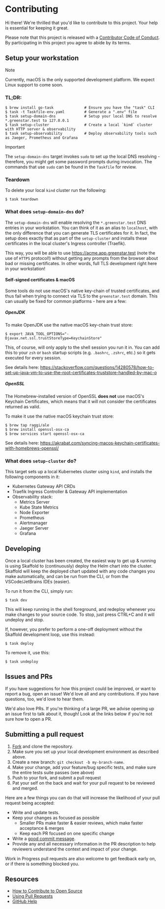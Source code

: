 # Contributing

Hi there! We're thrilled that you'd like to contribute to this project. Your help is essential for keeping it great.

Please note that this project is released with a [Contributor Code of Conduct](CODE_OF_CONDUCT.md). By participating in
this project you agree to abide by its terms.

## Setup your workstation

> [!NOTE]
> Currently, macOS is the only supported development platform. We expect Linux support to come soon.

### TL;DR:

```shell
$ brew install go-task              # Ensure you have the "task" CLI
$ task -t Taskfile-env.yaml         # Generate a ".env" file
$ task setup-domain-dns             # Setup your local DNS to resolve *.greenstar.test to 127.0.0.1
$ task setup-cluster                # Create a local `kind` cluster with HTTP server & observability
$ task setup-observability          # Deploy observability tools such as Jaeger, Prometheus and Grafana
```

> [!IMPORTANT]
> The `setup-domain-dns` target invokes `sudo` to set up the local DNS resolving - therefore, you might get some
> password prompts during invocation. The commands that use `sudo` can be found in the `Taskfile` for review.

### Teardown

To delete your local `kind` cluster run the following:

```shell
$ task teardown
```

### What does `setup-domain-dns` do?

The `setup-domain-dns` will enable resolving the `*.greenstar.test` DNS entries in your workstation. You can think of it
as an alias to `localhost`, with the only difference that you can generate TLS certificates for it. In fact, the setup
does exactly that as part of the `setup-cluster` and installs these certificates in the local cluster's Ingress
controller (Traefik).

This way, you will be able to use https://acme.app.greenstar.test (note the use of `HTTPS` protocol!) without getting
any prompts from the browser about bad or missing certificates. In other words, full TLS development right here in your
workstation!

#### Self-signed certificates & macOS

Some tools do not use macOS's native key-chain of trusted certificates, and thus fail when trying to connect via TLS to
the `greenstar.test` domain. This can usually be fixed for common platforms - here are a few:

##### OpenJDK

To make OpenJDK use the native macOS key-chain trust store:

```shell
$ export JAVA_TOOL_OPTIONS="-Djavax.net.ssl.trustStoreType=KeychainStore"
```

This, of course, will only apply to the shell session you run it in. You can add this to your `zsh` or `bash` startup
scripts (e.g. `.bashrc`, `.zshrc`, etc.) so it gets executed for every session.

See details
here: https://stackoverflow.com/questions/14280578/how-to-set-up-java-vm-to-use-the-root-certificates-truststore-handled-by-mac-o

##### OpenSSL

The Homebrew-installed version of OpenSSL **does not** use macOS's Keychain Certificates, which means that it will not
consider the certificates returned as valid.

To make it use the native macOS keychain trust store:

```shell
$ brew tap raggi/ale
$ brew install openssl-osx-ca
$ brew services start openssl-osx-ca
```

See details here: https://akrabat.com/syncing-macos-keychain-certificates-with-homebrews-openssl/

### What does `setup-cluster` do?

This target sets up a local Kubernetes cluster using `kind`, and installs the following components in it:

- Kubernetes Gateway API CRDs
- Traefik Ingress Controller & Gateway API implementation
- Observability stack:
    - Metrics Server
    - Kube State Metrics
    - Node Exporter
    - Prometheus
    - Alertmanager
    - Jaeger Server
    - Grafana

## Developing

Once a local cluster has been created, the easiest way to get up & running is using Skaffold to (continuously)
deploy the Helm chart into the cluster. Skaffold will keep the deployed chart updated with any code changes you make
automatically, and can be run from the CLI, or from the VSCode/JetBrains IDEs (easier).

To run it from the CLI, simply run:

```shell
$ task dev
```

This will keep running in the shell foreground, and redeploy whenever you make changes to your source code. To stop,
just press CTRL+C and it will undeploy and stop.

If, however, you prefer to perform a one-off deployment without the Skaffold development loop, use this instead:

```shell
$ task deploy
```

To remove it, use this:

```shell
$ task undeploy
```

## Issues and PRs

If you have suggestions for how this project could be improved, or want to report a bug, open an issue! We'd love all
and any contributions. If you have questions, too, we'd love to hear them.

We'd also love PRs. If you're thinking of a large PR, we advise opening up an issue first to talk about it, though! Look
at the links below if you're not sure how to open a PR.

## Submitting a pull request

1. [Fork](https://github.com/arikkfir/devbot/fork) and clone the repository.
2. Make sure you set up your local development environment as described above.
3. Create a new branch: `git checkout -b my-branch-name`.
4. Make your change, add your feature/bug specific tests, and make sure the entire tests suite passes (see above)
5. Push to your fork, and submit a pull request
6. Pat your self on the back and wait for your pull request to be reviewed and merged.

Here are a few things you can do that will increase the likelihood of your pull request being accepted:

- Write and update tests.
- Keep your changes as focused as possible
    - Smaller PRs make faster & easier reviews, which make faster acceptance & merges
    - Keep each PR focused on one specific change
- Write a [good commit message](http://tbaggery.com/2008/04/19/a-note-about-git-commit-messages.html).
- Provide any and all necessary information in the PR description to help reviewers understand the context and impact of
  your change.

Work in Progress pull requests are also welcome to get feedback early on, or if there is something blocked you.

## Resources

- [How to Contribute to Open Source](https://opensource.guide/how-to-contribute/)
- [Using Pull Requests](https://help.github.com/articles/about-pull-requests/)
- [GitHub Help](https://help.github.com)

